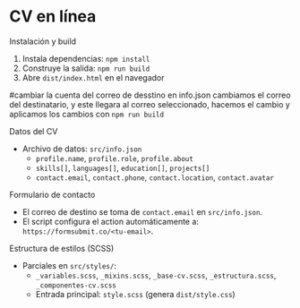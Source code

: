 # CV en línea

Instalación y build 
1) Instala dependencias: `npm install`
2) Construye la salida: `npm run build`
3) Abre `dist/index.html` en el navegador


#cambiar la cuenta del correo de desstino
en info.json cambiamos el correo del destinatario, y este llegara al correo seleccionado,
hacemos el cambio y aplicamos los cambios con `npm run build`

Datos del CV
- Archivo de datos: `src/info.json`
  - `profile.name`, `profile.role`, `profile.about`
  - `skills[]`, `languages[]`, `education[]`, `projects[]`
  - `contact.email`, `contact.phone`, `contact.location`, `contact.avatar`

Formulario de contacto
- El correo de destino se toma de `contact.email` en `src/info.json`.
- El script configura el action automáticamente a: `https://formsubmit.co/<tu-email>`.

Estructura de estilos (SCSS)
- Parciales en `src/styles/`:
  - `_variables.scss`, `_mixins.scss`, `_base-cv.scss`, `_estructura.scss`, `_componentes-cv.scss`
  - Entrada principal: `style.scss` (genera `dist/style.css`)

